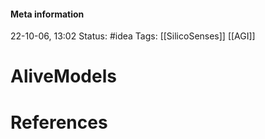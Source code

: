 #### Meta information
22-10-06, 13:02
Status: #idea
Tags: [[SilicoSenses]] [[AGI]]





# AliveModels







# References
